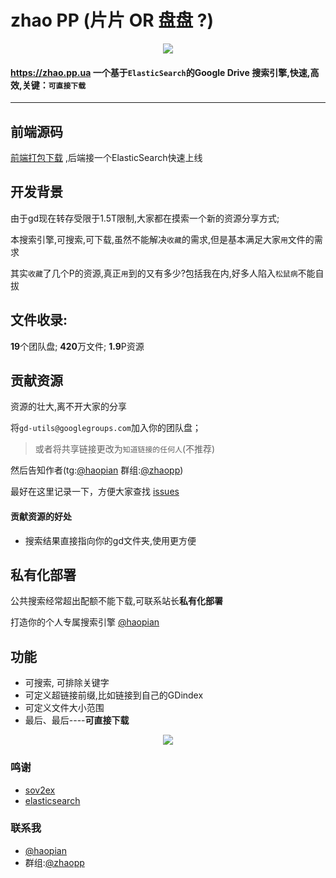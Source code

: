 # zhao PP (片片 OR 盘盘 ?)
<p align="center"><img src="https://cdn.jsdelivr.net/gh/gdtool/zhaopp/assets/images/logo@2x.png" /></p>

#### https://zhao.pp.ua 一个基于`ElasticSearch`的Google Drive 搜索引擎,**快速**,**高效**,关键：`可直接下载`

***
## 前端源码

[前端打包下载](https://545c.com/file/19473836-462139498 "前端打包下载") ,后端接一个ElasticSearch快速上线

## 开发背景
由于gd现在转存受限于1.5T限制,大家都在摸索一个新的资源分享方式;

本搜索引擎,可搜索,可下载,虽然不能解决`收藏`的需求,但是基本满足大家`用`文件的需求

其实`收藏`了几个P的资源,真正`用`到的又有多少?包括我在内,好多人陷入`松鼠病`不能自拔

## 文件收录:

**19**个团队盘; **420**万文件; **1.9**P资源


## 贡献资源
资源的壮大,离不开大家的分享

将`gd-utils@googlegroups.com`加入你的团队盘；
> 或者将共享链接更改为`知道链接的任何人`(不推荐)

然后告知作者(tg:[@haopian](https://t.me/haopian "@haopian") 群组:[@zhaopp](https://t.me/zhaopp "@zhaopp"))

最好在这里记录一下，方便大家查找 [issues](https://github.com/gdtool/zhaopp/issues "issues")


#### 贡献资源的好处

- 搜索结果直接指向你的gd文件夹,使用更方便
## 私有化部署
公共搜索经常超出配额不能下载,可联系站长**私有化部署**

打造你的个人专属搜索引擎 [@haopian](https://t.me/haopian "@haopian")  
## 功能
- 可搜索, 可排除关键字
- 可定义超链接前缀,比如链接到自己的GDindex
- 可定义文件大小范围
- 最后、最后----**可直接下载**

<p align="center"><img src="https://cdn.jsdelivr.net/gh/gdtool/zhaopp/assets/images/help.png" /></p>


### 鸣谢
* [sov2ex](https://github.com/Bynil/sov2ex "sov2ex")
* [elasticsearch](https://github.com/elastic/elasticsearch "elasticsearch")

### 联系我
* [@haopian](https://t.me/haopian "@haopian")  
* 群组:[@zhaopp](https://t.me/zhaopp "@zhaopp")
